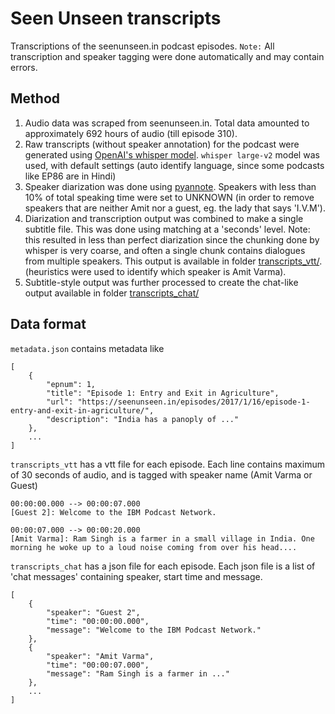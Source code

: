 # Seen Unseen transcripts
Transcriptions of the seenunseen.in podcast episodes. `Note:` All transcription and speaker tagging were done automatically and may contain errors.

## Method

1. Audio data was scraped from seenunseen.in. Total data amounted to approximately 692 hours of audio (till episode 310).
2. Raw transcripts (without speaker annotation) for the podcast were generated using [OpenAI's whisper model](https://github.com/openai/whisper). `whisper large-v2` model was used, with default settings (auto identify language, since some podcasts like EP86 are in Hindi)
3. Speaker diarization was done using [pyannote](https://github.com/pyannote/pyannote-audio). Speakers with less than 10% of total speaking time were set to UNKNOWN (in order to remove speakers that are neither Amit nor a guest, eg. the lady that says 'I.V.M').
4. Diarization and transcription output was combined to make a single subtitle file. This was done using matching at a 'seconds' level. Note: this resulted in less than perfect diarization since the chunking done by whisper is very coarse, and often a single chunk contains dialogues from multiple speakers. This output is available in folder [transcripts_vtt/](/transcripts_vtt). (heuristics were used to identify which speaker is Amit Varma).
5. Subtitle-style output was further processed to create the chat-like output available in folder [transcripts_chat/](/transcripts_chat)

## Data format

`metadata.json` contains metadata like
```
[
    {
        "epnum": 1,
        "title": "Episode 1: Entry and Exit in Agriculture",
        "url": "https://seenunseen.in/episodes/2017/1/16/episode-1-entry-and-exit-in-agriculture/",
        "description": "India has a panoply of ..."
    },
    ...
]
```

`transcripts_vtt` has a vtt file for each episode. Each line contains maximum of 30 seconds of audio, and is tagged with speaker name (Amit Varma or Guest)
```
00:00:00.000 --> 00:00:07.000
[Guest 2]: Welcome to the IBM Podcast Network.

00:00:07.000 --> 00:00:20.000
[Amit Varma]: Ram Singh is a farmer in a small village in India. One morning he woke up to a loud noise coming from over his head....
```

`transcripts_chat` has a json file for each episode. Each json file is a list of 'chat messages' containing speaker, start time and message.
```
[
    {
        "speaker": "Guest 2",
        "time": "00:00:00.000",
        "message": "Welcome to the IBM Podcast Network."
    },
    {
        "speaker": "Amit Varma",
        "time": "00:00:07.000",
        "message": "Ram Singh is a farmer in ..."
    },
    ...
]
```
